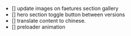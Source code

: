 - [] update images on faetures section gallery
- [] hero section toggle button between versions
- [] translate content to chinese.
- [] preloader animation
